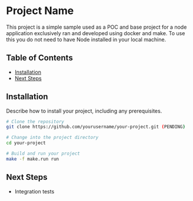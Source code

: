 # Project Name

This project is a simple sample used as a POC and base project for a node application exclusively ran and developed using docker and make.
To use this you do not need to have Node installed in your local machine.

## Table of Contents

- [Installation](#installation)
- [Next Steps](#next-steps)

## Installation

Describe how to install your project, including any prerequisites.

```bash
# Clone the repository
git clone https://github.com/yourusername/your-project.git (PENDING)

# Change into the project directory
cd your-project

# Build and run your project
make -f make.run run
```

## Next Steps

- Integration tests

